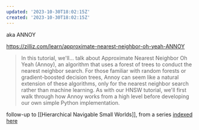 ```yaml
---
updated: '2023-10-30T18:02:15Z'
created: '2023-10-30T18:02:15Z'
---
```

aka ANNOY

https://zilliz.com/learn/approximate-nearest-neighbor-oh-yeah-ANNOY

> In this tutorial, we'll... talk about Approximate Nearest Neighbor Oh Yeah (Annoy), an algorithm that uses a forest of trees to conduct the nearest neighbor search. For those familiar with random forests or gradient-boosted decision trees, Annoy can seem like a natural extension of these algorithms, only for the nearest neighbor search rather than machine learning. As with our HNSW tutorial, we'll first walk through how Annoy works from a high level before developing our own simple Python implementation.

follow-up to [[Hierarchical Navigable Small Worlds]], from a series [indexed here](https://zilliz.com/blog?tag=39&page=1)